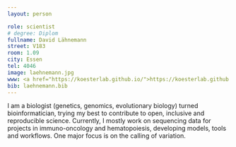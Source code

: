 ```yaml
---
layout: person

role: scientist
# degree: Diplom
fullname: David Lähnemann
street: V183
room: 1.09
city: Essen
tel: 4046
image: laehnemann.jpg
www: <a href="https://koesterlab.github.io/">https://koesterlab.github.io/</a>
bib: laehnemann.bib
---
```


I am a biologist (genetics, genomics, evolutionary biology) turned bioinformatician, trying my best to contribute to open, inclusive and reproducible science.
Currently, I mostly work on sequencing data for projects in immuno-oncology and hematopoiesis, developing models, tools and workflows.
One major focus is on the calling of variation.
